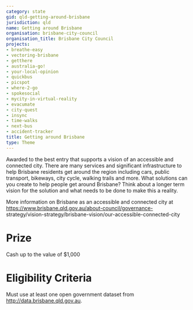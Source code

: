```yaml
---
category: state
gid: qld-getting-around-brisbane
jurisdiction: qld
name: Getting around Brisbane
organisation: brisbane-city-council
organisation_title: Brisbane City Council
projects:
- breathe-easy
- vectoring-brisbane
- getthere
- australia-go!
- your-local-opinion
- quickbus
- picspot
- where-2-go
- spokesocial
- mycity-in-virtual-reality
- evacumate
- city-quest
- insync
- time-walks
- next-bus
- accident-tracker
title: Getting around Brisbane
type: Theme
---
```


Awarded to the best entry that supports a vision of an accessible and connected city. There are many services and significant infrastructure to help Brisbane residents get around the region including cars, public transport, bikeways, city cycle, walking trails and more. What solutions can you create to help people get around Brisbane? Think about a longer term vision for the solution and what needs to be done to make this a reality.

More information on Brisbane as an accessible and connected city at https://www.brisbane.qld.gov.au/about-council/governance-
strategy/vision-strategy/brisbane-vision/our-accessible-connected-city

# Prize
Cash up to the value of $1,000

# Eligibility Criteria
Must use at least one open government dataset from http://data.brisbane.qld.gov.au.